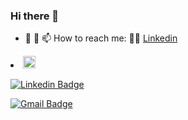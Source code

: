 ### Hi there 👋


- 🌱  💬 📫 How to reach me: 🧑‍💻 [Linkedin](https://www.linkedin.com/in/all-an/)

<li><g-emoji class="g-emoji" alias="smile" fallback-src="https://github.githubassets.com/images/icons/emoji/unicode/1f604.png"><img class="emoji" alt="smile" height="20" width="20" src="https://github.githubassets.com/images/icons/emoji/unicode/1f604.png"></g-emoji></li>

<a href="https://www.linkedin.com/in/all-an/%C3%A3o-7b72b5202/" rel="nofollow"><img src="https://img.shields.io/badge/LinkedIn-0077B5?style=for-the-badge&logo=linkedin&logoColor=white" alt="Linkedin Badge" data-canonical-src="https://img.shields.io/badge/-Allan-blue?style=flat-square&amp;logo=Linkedin&amp;logoColor=white&amp;link=https://www.linkedin.com/in/all-an/%C3%A3o-7b72b5202/" style="max-width: 100%;"></a>

<a href="mailto:allan8tech@gmail.com"><img src="https://camo.githubusercontent.com/2ff7b0b89ffce06ef657f454b248870b144853028b55e3c8444d8ac290ceca95/68747470733a2f2f696d672e736869656c64732e696f2f62616467652f2d646965676f2e736f7573612e6272616e64616f40676d61696c2e636f6d2d6331343433383f7374796c653d666c61742d737175617265266c6f676f3d476d61696c266c6f676f436f6c6f723d7768697465266c696e6b3d6d61696c746f3a646965676f2e736f7573612e6272616e64616f40676d61696c2e636f6d" alt="Gmail Badge" data-canonical-src="https://img.shields.io/badge/-allan8tech@gmail.com-c14438?style=flat-square&amp;logo=Gmail&amp;logoColor=white&amp;link=mailto:allan8tech@gmail.com" style="max-width: 100%;"></a>




